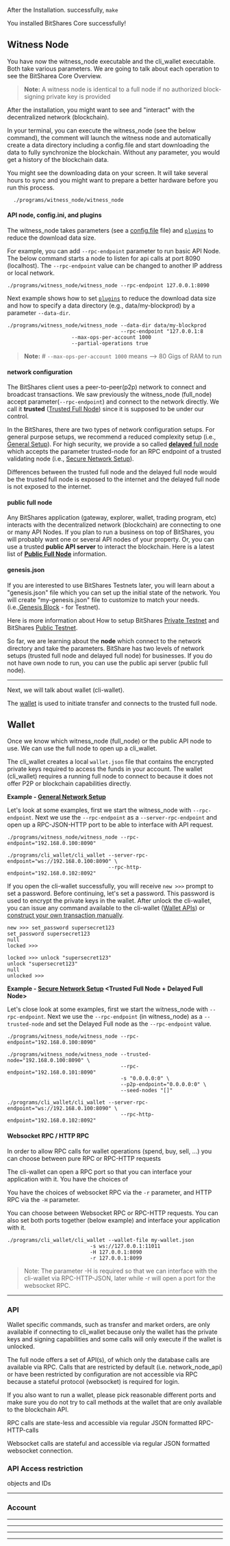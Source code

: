 After the Installation. 
successfully, `make`

You installed BitShares Core successfully! 

## Witness Node

You have now the witness_node executable and the cli_wallet executable. Both take various parameters. We are going to talk about each operation to see the BitSharea Core Overview. 

> **Note:** A witness node is identical to a full node if no authorized block-signing private key is provided

After the installation, you might want to see and "interact" with the decentralized network (blockchain). 

In your terminal, you can execute the witness_node (see the below command), the comment will launch the witness node and automatically create a data directory including a config.file and start downloading the data to fully synchronize the blockchain. Without any parameter, you would get a history of the blockchain data. 

You might see the downloading data on your screen. It will take several hours to sync and you might want to prepare a better hardware before you run this process.

      ./programs/witness_node/witness_node

#### API node, config.ini, and plugins
      
The witness_node takes parameters (see a [config.file](/core/nodes_full_witness/full_nodes.md#configuration) file) and [`plugins`](/forge/plugins/nodes_memory_reduction.md#memory-reduction-for-nodes) to reduce the download data size.

For example, you can add `--rpc-endpoint` parameter to run basic API Node. The below command starts a node to listen for api calls at port 8090 (localhost). The `--rpc-endpoint` value can be changed to another IP address or local network.

	./programs/witness_node/witness_node --rpc-endpoint 127.0.0.1:8090


Next example shows how to set [`plugins`](/forge/plugins/nodes_memory_reduction.md#memory-reduction-for-nodes) to reduce the download data size and how to specify a data directory (e.g., data/my-blockprod) by a parameter `--data-dir`. 

		
	./programs/witness_node/witness_node --data-dir data/my-blockprod 
	                                     --rpc-endpoint "127.0.0.1:8 
					     --max-ops-per-account 1000         
					     --partial-operations true

> **Note:** # `--max-ops-per-account 1000` means --> 80 Gigs of RAM to run 


#### network configuration

The BitShares client uses a peer-to-peer(p2p) network to connect and broadcast transactions. We saw previously the witness_node (full_node) accept parameter(`--rpc-endpoint`) and connect to the network directly. We call it **trusted** ([Trusted Full Node](/core/wallet/wallet_network.md#trusted-full-node)) since it is supposed to be under our control.

In the BitShares, there are two types of network configuration setups. For general purpose setups, we recommend a reduced complexity setup (i.e., [General Setup](/core/wallet/wallet_network.md#general-network-and-wallet-configuration)). For high security, we provide a so called [**delayed** full node](/core/wallet/wallet_network.md#delayed-full-node) which accepts the parameter trusted-node for an RPC endpoint of a trusted validating node (i.e., [Secure Network Setup](/core/wallet/wallet_network.md#secure-network-and-wallet-configuration)). 

Differences between the trusted full node and the delayed full node would be the trusted full node is exposed to the internet and the delayed full node is not exposed to the internet. 


#### public full node
Any BitShares application (gateway, explorer, wallet, trading program, etc) interacts with the decentralized network (blockchain) are connecting to one or many API Nodes. If you plan to run a business on top of BitShares, you will probably want one or several API nodes of your property. Or, you can use a trusted **public API server** to interact the blockchain. Here is a latest list of [**Public Full Node**](https://github.com/bitshares/bitshares-ui/blob/staging/app/api/apiConfig.js#L67) information.

#### genesis.json
										 
If you are interested to use BitShares Testnets later, you will learn about a "genesis.json" file which you can set up the initial state of the network. You will create "my-genesis.json" file to customize to match your needs. (i.e.,[Genesis Block](https://github.com/bitshares/bitshares-core/blob/testnet/genesis.json) - for Testnet).

Here is more information about How to setup BitShares [Private Testnet](/core/testnets/private_testnet.md#3-creating-a-genesis-file-for-a-private-testnet) and BitShares [Public Testnet](/core/testnets/public_testnet.md#2-genesis-configuration). 


So far, we are learning about the **node** which connect to the network directory and take the parameters. BitShare has two levels of network setups (trusted full node and delayed full node) for businesses. If you do not have own node to run, you can use the public api server (public full node). 

***

Next, we will talk about wallet (cli-wallet).

The [wallet](/core.dev/blob/master/core/wallet/wallet_network.md#network-and-wallet-configuration) is used to initiate transfer and connects to the trusted full node. 


## Wallet

Once we know which witness_node (full_node) or the public API node to use. We can use the full node to open up a cli_wallet. 

The cli_wallet creates a local `wallet.json` file that contains the encrypted private keys required to access the funds in your account. The wallet (cli_wallet) requires a running full node to connect to because it does not offer P2P or blockchain capabilities directly.

**Example - [General Network Setup](https://github.com/cedar-book/core.dev/blob/master/core/wallet/wallet_network.md#general-network-and-wallet-configuration) <Trusted Full Node>**

Let's look at some examples, first we start the witness_node with `--rpc-endpoint`. Next we use the `--rpc-endpoint` as a `--server-rpc-endpoint` and open up a RPC-JSON-HTTP port to be able to interface with API request. 

	./programs/witness_node/witness_node --rpc-endpoint="192.168.0.100:8090"

	./programs/cli_wallet/cli_wallet --server-rpc-endpoint="ws://192.168.0.100:8090" \
                                     --rpc-http-endpoint="192.168.0.102:8092"


If you open the cli-wallet successfully, you will receive `new >>>` prompt to set a password.
Before continuing, let's set a password. This password is used to encrypt the private keys in the wallet.
After unlock the cli-wallet, you can issue any command available to the cli-wallet ([Wallet APIs](https://bitshares.org/doxygen/classgraphene_1_1wallet_1_1wallet__api.html)) or [construct your own transaction manually](/core/tutorials/trn_construct_transaction.md#how-to-construct-any-transaction---manually).

	new >>> set_password supersecret123
	set_password supersecret123
	null
	locked >>> 
										 
	locked >>> unlock "supersecret123"
	unlock "supersecret123"
	null
	unlocked >>>


**Example - [Secure Network Setup](https://github.com/cedar-book/core.dev/blob/master/core/wallet/wallet_network.md#secure-network-and-wallet-configuration)  <Trusted Full Node + Delayed Full Node>**

Let's close look at some examples, first we start the witness_node with `--rpc-endpoint`. Next we use the `--rpc-endpoint` (in witness_node) as a `--trusted-node` and set the Delayed Full node as the `--rpc-endpoint` value. 


	./programs/witness_node/witness_node --rpc-endpoint="192.168.0.100:8090"

	./programs/witness_node/witness_node --trusted-node="192.168.0.100:8090" \
                                         --rpc-endpoint="192.168.0.101:8090"
                                         -s "0.0.0.0:0" \
                                         --p2p-endpoint="0.0.0.0:0" \
                                         --seed-nodes "[]"

	./programs/cli_wallet/cli_wallet --server-rpc-endpoint="ws://192.168.0.100:8090" \
                                         --rpc-http-endpoint="192.168.0.102:8092"


####  Websocket RPC / HTTP RPC 

In order to allow RPC calls for wallet operations (spend, buy, sell, …) you can choose between pure RPC or RPC-HTTP requests

The cli-wallet can open a RPC port so that you can interface your application with it. You have the choices of


You have the choices of websocket RPC via the `-r` parameter, and HTTP RPC via the `-H` parameter. 

You can choose between Websocket RPC or RPC-HTTP requests. You can also set both ports together (below example) and interface your application with it.

	./programs/cli_wallet/cli_wallet --wallet-file my-wallet.json 
                               -s ws://127.0.0.1:11011 
                               -H 127.0.0.1:8090 
                               -r 127.0.0.1:8099	
	
> Note: The parameter -H is required so that we can interface with the cli-wallet via RPC-HTTP-JSON, later while -r will open a port for the websocket RPC.


	
***

### API





Wallet specific commands, such as transfer and market orders, are only available if connecting to cli_wallet because only the wallet has the private keys and signing capabilities and some calls will only execute if the wallet is unlocked.

The full node offers a set of API(s), of which only the database calls are available via RPC. Calls that are restricted by default (i.e. network_node_api) or have been restricted by configuration are not accessible via RPC because a stateful protocol (websocket) is required for login.



If you also want to run a wallet, please pick reasonable different ports and make sure you do not try to call methods at the wallet that are only available to the blockchain API.

RPC calls are state-less and accessible via regular JSON formatted RPC-HTTP-calls

Websocket calls are stateful and accessible via regular JSON formatted websocket connection.

### API Access restriction


objects and IDs


***


### Account



****
			


***
***
	



*****
